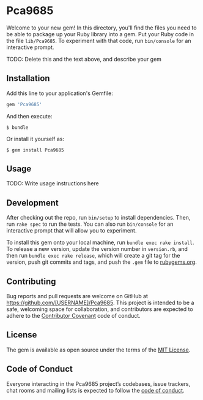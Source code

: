 # Pca9685

Welcome to your new gem! In this directory, you'll find the files you need to be able to package up your Ruby library into a gem. Put your Ruby code in the file `lib/Pca9685`. To experiment with that code, run `bin/console` for an interactive prompt.

TODO: Delete this and the text above, and describe your gem

## Installation

Add this line to your application's Gemfile:

```ruby
gem 'Pca9685'
```

And then execute:

    $ bundle

Or install it yourself as:

    $ gem install Pca9685

## Usage

TODO: Write usage instructions here

## Development

After checking out the repo, run `bin/setup` to install dependencies. Then, run `rake spec` to run the tests. You can also run `bin/console` for an interactive prompt that will allow you to experiment.

To install this gem onto your local machine, run `bundle exec rake install`. To release a new version, update the version number in `version.rb`, and then run `bundle exec rake release`, which will create a git tag for the version, push git commits and tags, and push the `.gem` file to [rubygems.org](https://rubygems.org).

## Contributing

Bug reports and pull requests are welcome on GitHub at https://github.com/[USERNAME]/Pca9685. This project is intended to be a safe, welcoming space for collaboration, and contributors are expected to adhere to the [Contributor Covenant](http://contributor-covenant.org) code of conduct.

## License

The gem is available as open source under the terms of the [MIT License](https://opensource.org/licenses/MIT).

## Code of Conduct

Everyone interacting in the Pca9685 project’s codebases, issue trackers, chat rooms and mailing lists is expected to follow the [code of conduct](https://github.com/[USERNAME]/Pca9685/blob/master/CODE_OF_CONDUCT.md).
